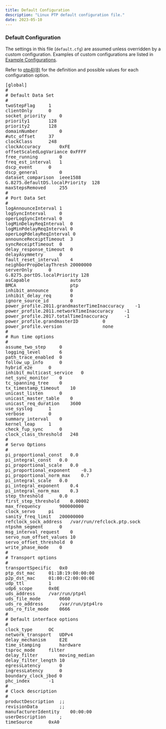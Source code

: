 ```yaml
---
title: Default Configuration
description: "Linux PTP default configuration file."
date: 2023-05-10
---
```


### Default Configuration

The settings in this file (`default.cfg`) are assumed unless overridden by a custom configuration. Examples of custom configurations are listed in [Example Configurations](/documentation/configs/).

Refer to [ptp4l(8)](/documentation/ptp4l/) for the definition and possible values for each configuration option.

<pre>
[global]
#
# Default Data Set
#
twoStepFlag		1
clientOnly		0
socket_priority		0
priority1		128
priority2		128
domainNumber		0
#utc_offset		37
clockClass		248
clockAccuracy		0xFE
offsetScaledLogVariance	0xFFFF
free_running		0
freq_est_interval	1
dscp_event		0
dscp_general		0
dataset_comparison	ieee1588
G.8275.defaultDS.localPriority	128
maxStepsRemoved		255
#
# Port Data Set
#
logAnnounceInterval	1
logSyncInterval		0
operLogSyncInterval	0
logMinDelayReqInterval	0
logMinPdelayReqInterval	0
operLogPdelayReqInterval 0
announceReceiptTimeout	3
syncReceiptTimeout	0
delay_response_timeout	0
delayAsymmetry		0
fault_reset_interval	4
neighborPropDelayThresh	20000000
serverOnly		0
G.8275.portDS.localPriority	128
asCapable               auto
BMCA                    ptp
inhibit_announce        0
inhibit_delay_req       0
ignore_source_id        0
power_profile.2011.grandmasterTimeInaccuracy	-1
power_profile.2011.networkTimeInaccuracy	-1
power_profile.2017.totalTimeInaccuracy		-1
power_profile.grandmasterID			0
power_profile.version				none
#
# Run time options
#
assume_two_step		0
logging_level		6
path_trace_enabled	0
follow_up_info		0
hybrid_e2e		0
inhibit_multicast_service	0
net_sync_monitor	0
tc_spanning_tree	0
tx_timestamp_timeout	10
unicast_listen		0
unicast_master_table	0
unicast_req_duration	3600
use_syslog		1
verbose			0
summary_interval	0
kernel_leap		1
check_fup_sync		0
clock_class_threshold	248
#
# Servo Options
#
pi_proportional_const	0.0
pi_integral_const	0.0
pi_proportional_scale	0.0
pi_proportional_exponent	-0.3
pi_proportional_norm_max	0.7
pi_integral_scale	0.0
pi_integral_exponent	0.4
pi_integral_norm_max	0.3
step_threshold		0.0
first_step_threshold	0.00002
max_frequency		900000000
clock_servo		pi
sanity_freq_limit	200000000
refclock_sock_address	/var/run/refclock.ptp.sock
ntpshm_segment		0
msg_interval_request	0
servo_num_offset_values 10
servo_offset_threshold  0
write_phase_mode	0
#
# Transport options
#
transportSpecific	0x0
ptp_dst_mac		01:1B:19:00:00:00
p2p_dst_mac		01:80:C2:00:00:0E
udp_ttl			1
udp6_scope		0x0E
uds_address		/var/run/ptp4l
uds_file_mode		0660
uds_ro_address		/var/run/ptp4lro
uds_ro_file_mode	0666
#
# Default interface options
#
clock_type		OC
network_transport	UDPv4
delay_mechanism		E2E
time_stamping		hardware
tsproc_mode		filter
delay_filter		moving_median
delay_filter_length	10
egressLatency		0
ingressLatency		0
boundary_clock_jbod	0
phc_index		-1
#
# Clock description
#
productDescription	;;
revisionData		;;
manufacturerIdentity	00:00:00
userDescription		;
timeSource		0xA0
</pre>